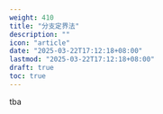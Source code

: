 ```yaml
---
weight: 410
title: "分支定界法"
description: ""
icon: "article"
date: "2025-03-22T17:12:18+08:00"
lastmod: "2025-03-22T17:12:18+08:00"
draft: true
toc: true
---
```


tba